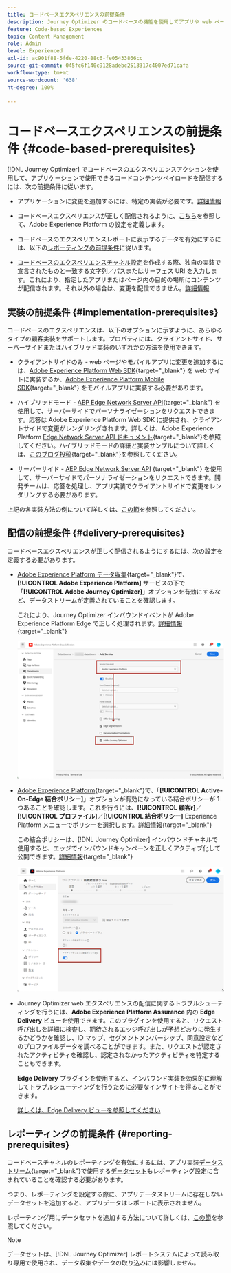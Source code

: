 ```yaml
---
title: コードベースエクスペリエンスの前提条件
description: Journey Optimizer のコードベースの機能を使用してアプリや web ページを編集できるようにするには、このページの前提条件に従います
feature: Code-based Experiences
topic: Content Management
role: Admin
level: Experienced
exl-id: ac901f88-5fde-4220-88c6-fe05433866cc
source-git-commit: 045fc6f140c9128adebc2513317c4007ed71cafa
workflow-type: tm+mt
source-wordcount: '638'
ht-degree: 100%

---
```


# コードベースエクスペリエンスの前提条件 {#code-based-prerequisites}

[!DNL Journey Optimizer] でコードベースのエクスペリエンスアクションを使用して、アプリケーションで使用できるコードコンテンツペイロードを配信するには、次の前提条件に従います。

* アプリケーションに変更を追加するには、特定の実装が必要です。[詳細情報](#implementation-prerequisites)

* コードベースエクスペリエンスが正しく配信されるように、[こちら](#delivery-prerequisites)を参照して、Adobe Experience Platform の設定を定義します。

* コードベースのエクスペリエンスレポートに表示するデータを有効にするには、以下の[レポーティングの前提条件](#reporting-prerequisites)に従います。

* [コードベースのエクスペリエンスチャネル設定](code-based-configuration.md)を作成する際、独自の実装で宣言されたものと一致する文字列／パスまたはサーフェス URI を入力します。これにより、指定したアプリまたはページ内の目的の場所にコンテンツが配信されます。それ以外の場合は、変更を配信できません。[詳細情報](code-based-surface.md)

## 実装の前提条件 {#implementation-prerequisites}

コードベースのエクスペリエンスは、以下のオプションに示すように、あらゆるタイプの顧客実装をサポートします。プロパティには、クライアントサイド、サーバーサイドまたはハイブリッド実装のいずれかの方法を使用できます。

* クライアントサイドのみ - web ページやモバイルアプリに変更を追加するには、[Adobe Experience Platform Web SDK](https://experienceleague.adobe.com/docs/platform-learn/implement-web-sdk/overview.html?lang=ja){target="_blank"} を web サイトに実装するか、[Adobe Experience Platform Mobile SDK](https://developer.adobe.com/client-sdks/documentation/){target="_blank"} をモバイルアプリに実装する必要があります。

* ハイブリッドモード - [AEP Edge Network Server API](https://experienceleague.adobe.com/docs/experience-platform/edge-network-server-api/data-collection/interactive-data-collection.html?lang=ja){target="_blank"} を使用して、サーバーサイドでパーソナライゼーションをリクエストできます。応答は Adobe Experience Platform Web SDK に提供され、クライアントサイドで変更がレンダリングされます。詳しくは、Adobe Experience Platform [Edge Network Server API ドキュメント](https://experienceleague.adobe.com/docs/experience-platform/edge-network-server-api/overview.html?lang=ja){target="_blank"}を参照してください。ハイブリッドモードの詳細と実装サンプルについて詳しくは、[このブログ投稿](https://blog.developer.adobe.com/hybrid-personalization-in-the-adobe-experience-platform-web-sdk-6a1bb674bf41){target="_blank"}を参照してください。

* サーバーサイド - [AEP Edge Network Server API](https://experienceleague.adobe.com/docs/experience-platform/edge-network-server-api/data-collection/interactive-data-collection.html?lang=ja) {target="_blank"} を使用して、サーバーサイドでパーソナライゼーションをリクエストできます。開発チームは、応答を処理し、アプリ実装でクライアントサイドで変更をレンダリングする必要があります。

上記の各実装方法の例について詳しくは、[この節](code-based-implementation-samples.md)を参照してください。

## 配信の前提条件 {#delivery-prerequisites}

コードベースエクスペリエンスが正しく配信されるようにするには、次の設定を定義する必要があります。

* [Adobe Experience Platform データ収集](https://experienceleague.adobe.com/docs/experience-platform/edge/datastreams/overview.html?lang=ja){target="_blank"}で、**[!UICONTROL Adobe Experience Platform]** サービスの下で「**[!UICONTROL Adobe Journey Optimizer]**」オプションを有効にするなど、データストリームが定義されていることを確認します。

  これにより、Journey Optimizer インバウンドイベントが Adobe Experience Platform Edge で正しく処理されます。[詳細情報](https://experienceleague.adobe.com/docs/experience-platform/edge/datastreams/configure.html?lang=ja){target="_blank"}

  ![](../web/assets/web-aep-datastream-ajo.png)

* [Adobe Experience Platform](https://experienceleague.adobe.com/docs/experience-platform/profile/home.html?lang=ja){target="_blank"}で、「**[!UICONTROL Active-On-Edge 結合ポリシー]**」オプションが有効になっている結合ポリシーが 1 つあることを確認します。これを行うには、**[!UICONTROL 顧客r]**／**[!UICONTROL プロファイル]**／**[!UICONTROL 結合ポリシー]** Experience Platform メニューでポリシーを選択します。[詳細情報](https://experienceleague.adobe.com/docs/experience-platform/profile/merge-policies/ui-guide.html?lang=ja#configure){target="_blank"}

  この結合ポリシーは、[!DNL Journey Optimizer] インバウンドチャネルで使用すると、エッジでインバウンドキャンペーンを正しくアクティブ化して公開できます。[詳細情報](https://experienceleague.adobe.com/docs/experience-platform/profile/merge-policies/ui-guide.html?lang=ja){target="_blank"}

  ![](../web/assets/web-aep-merge-policy.png)

* Journey Optimizer web エクスペリエンスの配信に関するトラブルシューティングを行うには、**Adobe Experience Platform Assurance** 内の **Edge Delivery** ビューを使用できます。このプラグインを使用すると、リクエスト呼び出しを詳細に検査し、期待されるエッジ呼び出しが予想どおりに発生するかどうかを確認し、ID マップ、セグメントメンバーシップ、同意設定などのプロファイルデータを調べることができます。また、リクエストが認定されたアクティビティを確認し、認定されなかったアクティビティを特定することもできます。

  **Edge Delivery** プラグインを使用すると、インバウンド実装を効果的に理解してトラブルシューティングを行うために必要なインサイトを得ることができます。

  [詳しくは、Edge Delivery ビューを参照してください](https://experienceleague.adobe.com/ja/docs/experience-platform/assurance/view/edge-delivery)

## レポーティングの前提条件 {#reporting-prerequisites}

コードベースチャネルのレポーティングを有効にするには、アプリ実装[データストリーム](https://experienceleague.adobe.com/docs/experience-platform/datastreams/overview.html?lang=ja){target="_blank"}で使用する[データセット](../data/get-started-datasets.md)もレポーティング設定に含まれていることを確認する必要があります。

つまり、レポーティングを設定する際に、アプリデータストリームに存在しないデータセットを追加すると、アプリデータはレポートに表示されません。

レポーティング用にデータセットを追加する方法について詳しくは、[この節](../reports/reporting-configuration.md#add-datasets)を参照してください。

>[!NOTE]
>
>データセットは、[!DNL Journey Optimizer] レポートシステムによって読み取り専用で使用され、データ収集やデータの取り込みには影響しません。
